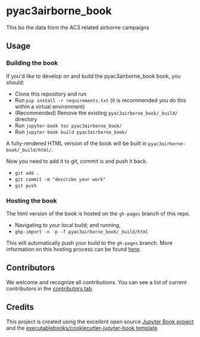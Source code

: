 # pyac3airborne_book

This bo the data from the AC3 related airborne campaigns

## Usage

### Building the book

If you'd like to develop on and build the pyac3airborne_book book, you should:

- Clone this repository and run
- Run `pip install -r requirements.txt` (it is recommended you do this within a virtual environment)
- (Recommended) Remove the existing `pyac3airborne_book/_build/` directory
- Run `jupyter-book toc pyac3airborne_book/`
- Run `jupyter-book build pyac3airborne_book/`

A fully-rendered HTML version of the book will be built in `pyac3airborne-book/_build/html/`.

Now you need to add it to git, commit is and push it back.

- `git add .`
- `git commit -m "describe your work"`
- `git push`
 
### Hosting the book

The html version of the book is hosted on the `gh-pages` branch of this repo.

- Navigating to your local build; and running,
- `ghp-import -n -p -f pyac3airborne_book/_build/html`

This will automatically push your build to the `gh-pages` branch. More information on this hosting process can be found [here](https://jupyterbook.org/publish/gh-pages.html#manually-host-your-book-with-github-pages).

## Contributors

We welcome and recognize all contributions. You can see a list of current contributors in the [contributors tab](https://github.com/mariomech/pyac3airborne_book/graphs/contributors).

## Credits

This project is created using the excellent open source [Jupyter Book project](https://jupyterbook.org/) and the [executablebooks/cookiecutter-jupyter-book template](https://github.com/executablebooks/cookiecutter-jupyter-book).
